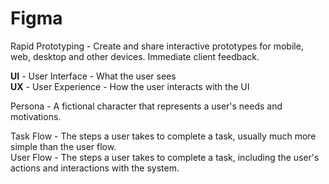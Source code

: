 # Figma

Rapid Prototyping - Create and share interactive prototypes for mobile, web, desktop and other devices. Immediate client feedback. 

__UI__ - User Interface - What the user sees  
__UX__ - User Experience - How the user interacts with the UI


Persona - A fictional character that represents a user's needs and motivations.

Task Flow -  The steps a user takes to complete a task, usually much more simple than the user flow.  
User Flow -  The steps a user takes to complete a task, including the user's actions and interactions with the system.

